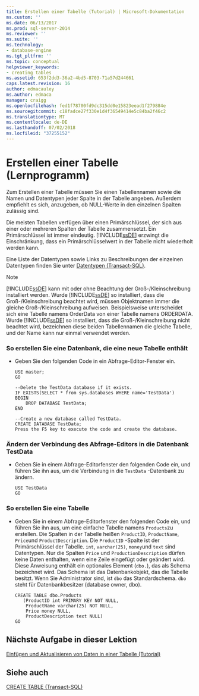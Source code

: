 ```yaml
---
title: Erstellen einer Tabelle (Tutorial) | Microsoft-Dokumentation
ms.custom: ''
ms.date: 06/13/2017
ms.prod: sql-server-2014
ms.reviewer: ''
ms.suite: ''
ms.technology:
- database-engine
ms.tgt_pltfrm: ''
ms.topic: conceptual
helpviewer_keywords:
- creating tables
ms.assetid: 653f2dd3-36a2-4bd5-8703-71a57d244661
caps.latest.revision: 16
author: edmacauley
ms.author: edmaca
manager: craigg
ms.openlocfilehash: fed1f78700fd9dc315dd0e15823eead1f279884e
ms.sourcegitcommit: c18fadce27f330e1d4f36549414e5c84ba2f46c2
ms.translationtype: MT
ms.contentlocale: de-DE
ms.lasthandoff: 07/02/2018
ms.locfileid: "37255152"
---
```

# <a name="creating-a-table-tutorial"></a>Erstellen einer Tabelle (Lernprogramm)
  Zum Erstellen einer Tabelle müssen Sie einen Tabellennamen sowie die Namen und Datentypen jeder Spalte in der Tabelle angeben. Außerdem empfiehlt es sich, anzugeben, ob NULL-Werte in den einzelnen Spalten zulässig sind.  
  
 Die meisten Tabellen verfügen über einen Primärschlüssel, der sich aus einer oder mehreren Spalten der Tabelle zusammensetzt. Ein Primärschlüssel ist immer eindeutig. [!INCLUDE[ssDE](../includes/ssde-md.md)] erzwingt die Einschränkung, dass ein Primärschlüsselwert in der Tabelle nicht wiederholt werden kann.  
  
 Eine Liste der Datentypen sowie Links zu Beschreibungen der einzelnen Datentypen finden Sie unter [Datentypen &#40;Transact-SQL&#41;](/sql/t-sql/data-types/data-types-transact-sql).  
  
> [!NOTE]  
>  [!INCLUDE[ssDE](../includes/ssde-md.md)] kann mit oder ohne Beachtung der Groß-/Kleinschreibung installiert werden. Wurde [!INCLUDE[ssDE](../includes/ssde-md.md)] so installiert, dass die Groß-/Kleinschreibung beachtet wird, müssen Objektnamen immer die gleiche Groß-/Kleinschreibung aufweisen. Beispielsweise unterscheidet sich eine Tabelle namens OrderData von einer Tabelle namens ORDERDATA. Wurde [!INCLUDE[ssDE](../includes/ssde-md.md)] so installiert, dass die Groß-/Kleinschreibung nicht beachtet wird, bezeichnen diese beiden Tabellennamen die gleiche Tabelle, und der Name kann nur einmal verwendet werden.  
  
### <a name="to-create-a-database-to-contain-the-new-table"></a>So erstellen Sie eine Datenbank, die eine neue Tabelle enthält  
  
-   Geben Sie den folgenden Code in ein Abfrage-Editor-Fenster ein.  
  
    ```  
    USE master;  
    GO  
  
    --Delete the TestData database if it exists.  
    IF EXISTS(SELECT * from sys.databases WHERE name='TestData')  
    BEGIN  
        DROP DATABASE TestData;  
    END  
  
    --Create a new database called TestData.  
    CREATE DATABASE TestData;  
    Press the F5 key to execute the code and create the database.  
    ```  
  
### <a name="switch-the-query-editor-connection-to-the-testdata-database"></a>Ändern der Verbindung des Abfrage-Editors in die Datenbank TestData  
  
-   Geben Sie in einem Abfrage-Editorfenster den folgenden Code ein, und führen Sie ihn aus, um die Verbindung in die `TestData` -Datenbank zu ändern.  
  
    ```  
    USE TestData  
    GO  
    ```  
  
### <a name="to-create-a-table"></a>So erstellen Sie eine Tabelle  
  
-   Geben Sie in einem Abfrage-Editorfenster den folgenden Code ein, und führen Sie ihn aus, um eine einfache Tabelle namens `Products`zu erstellen. Die Spalten in der Tabelle heißen `ProductID`, `ProductName`, `Price`und `ProductDescription`. Die `ProductID` -Spalte ist der Primärschlüssel der Tabelle. `int`, `varchar(25)`, `money`und `text` sind Datentypen. Nur die Spalten `Price` und `ProductionDescription` dürfen keine Daten enthalten, wenn eine Zeile eingefügt oder geändert wird. Diese Anweisung enthält ein optionales Element (`dbo.`), das als Schema bezeichnet wird. Das Schema ist das Datenbankobjekt, das die Tabelle besitzt. Wenn Sie Administrator sind, ist `dbo` das Standardschema. `dbo` steht für Datenbankbesitzer (database owner, dbo).  
  
    ```  
    CREATE TABLE dbo.Products  
       (ProductID int PRIMARY KEY NOT NULL,  
        ProductName varchar(25) NOT NULL,  
        Price money NULL,  
        ProductDescription text NULL)  
    GO  
    ```  
  
## <a name="next-task-in-lesson"></a>Nächste Aufgabe in dieser Lektion  
 [Einfügen und Aktualisieren von Daten in einer Tabelle &#40;Tutorial&#41;](../t-sql/lesson-1-3-inserting-and-updating-data-in-a-table.md)  
  
## <a name="see-also"></a>Siehe auch  
 [CREATE TABLE &#40;Transact-SQL&#41;](/sql/t-sql/statements/create-table-transact-sql)  
  
  
